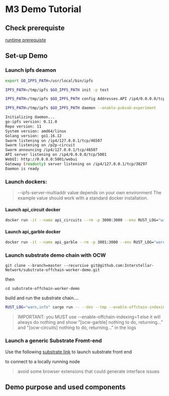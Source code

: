 # M3 Demo Tutorial



## Check prerequiste

[runtime prerequiste](./runtime_prerequisite.md)


## Set-up Demo

### Launch ipfs deamon

```sh
export GO_IPFS_PATH=/usr/local/bin/ipfs
```
```sh
IPFS_PATH=/tmp/ipfs $GO_IPFS_PATH init -p test
```
```sh
IPFS_PATH=/tmp/ipfs $GO_IPFS_PATH config Addresses.API /ip4/0.0.0.0/tcp/5001
```
```sh
IPFS_PATH=/tmp/ipfs $GO_IPFS_PATH daemon --enable-pubsub-experiment
```

```sh
Initializing daemon...
go-ipfs version: 0.11.0
Repo version: 11
System version: amd64/linux
Golang version: go1.16.12
Swarm listening on /ip4/127.0.0.1/tcp/46507
Swarm listening on /p2p-circuit
Swarm announcing /ip4/127.0.0.1/tcp/46507
API server listening on /ip4/0.0.0.0/tcp/5001
WebUI: http://0.0.0.0:5001/webui
Gateway (readonly) server listening on /ip4/127.0.0.1/tcp/38297
Daemon is ready
```



### Launch dockers:

>--ipfs-server-multiaddr value depends on your own environment
The example value should work with a standard docker installation.

#### Launch api_circuit docker

```sh
docker run -it --name api_circuits --rm -p 3000:3000 --env RUST_LOG="warn,info,debug" ghcr.io/interstellar-network/api_circuits:milestone2 /usr/local/bin/api_circuits --ipfs-server-multiaddr /ip4/172.17.0.1/tcp/5001
```



#### Launch api_garble docker

```sh
docker run -it --name api_garble --rm -p 3001:3000 --env RUST_LOG="warn,info,debug" ghcr.io/interstellar-network/api_garble:milestone2 /usr/local/bin/api_garble --ipfs-server-multiaddr /ip4/172.17.0.1/tcp/5001
```


### Launch substrate demo chain with OCW


```
git clone --branch=master --recursive git@github.com:Interstellar-Network/substrate-offchain-worker-demo.git
```
then
```
cd substrate-offchain-worker-demo 
````


build and run the substrate chain....

```sh
RUST_LOG="warn,info" cargo run -- --dev --tmp --enable-offchain-indexing=1
```
> IMPORTANT: you MUST use --enable-offchain-indexing=1 else it will always do nothing and show "[ocw-garble] nothing to do, returning..." and "[ocw-circuits] nothing to do, returning..." in the logs


### Launch a generic Substrate Fromt-end

Use the following [substrate link](https://substrate-developer-hub.github.io/substrate-front-end-template/?rpc=ws%3A%2F%2Flocalhost%3A9944) to launch substrate front end

to connect to a locally running node

> avoid some browser extensions that could generate interface issues

## Demo purpose and used components



